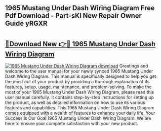 ## 1965 Mustang Under Dash Wiring Diagram Free Pdf Download - Part-sKl New Repair Owner Guide yRGXR

# <h2><a href="http://dfnv4op.blite.top/?on=1965+Mustang+Under+Dash+Wiring+Diagram">🔗Download New 👉🔴 1965 Mustang Under Dash Wiring Diagram</a></h2>

[![1965 Mustang Under Dash Wiring Diagram download](https://i.imgur.com/lujVjoI.png)](http://dfnv4op.blite.top/?on=1965+Mustang+Under+Dash+Wiring+Diagram)
Greetings and welcome to the user manual for your newly synced 1965 Mustang Under Dash Wiring Diagram. This manual is specifically designed to help you get the most out of your product by providing a thorough explanation of its features, setup, usage, maintenance, and problem-solving. To make the most of your 1965 Mustang Under Dash Wiring Diagram, please read this user manual carefully. It contains step-by-step instructions for setting up the product, as well as detailed information on how to use its various features and capabilities. This 1965 Mustang Under Dash Wiring Diagram comes equipped with a wealth of features to enhance your daily life. Your Success is Our Goal 1965 Mustang Under Dash Wiring Diagram. We are here to ensure your complete satisfaction with your new product.
